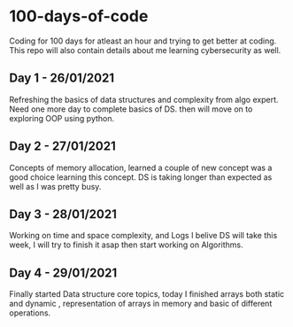 # 100-days-of-code
Coding for 100 days for atleast an hour and trying to get better at coding. <br>
This repo will also contain details about me learning cybersecurity as well.
## Day 1 - 26/01/2021
Refreshing the basics of data structures and complexity from algo expert. Need one more day to complete basics of DS. then will move on to exploring OOP using python.
## Day 2 - 27/01/2021
Concepts of memory allocation, learned a couple of new concept was a good choice learning this concept. DS is taking longer than expected as well as I was pretty busy.
## Day 3 - 28/01/2021
Working on time and space complexity, and Logs I belive DS will take this week, I will try to finish it asap then start working on Algorithms. 
## Day 4 - 29/01/2021
Finally started Data structure core topics, today I finished arrays both static and dynamic , representation of arrays in memory and basic of different operations. 
